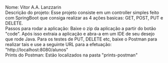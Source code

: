 Nome: Vitor A.A. Lanzzarin<br/>
Descrição do projeto: Esse projeto consiste em um controller simples feito com SpringBoot que consiga realizar as 4 ações basicas: GET, POST, PUT e DELETE.<br/>
Passos para rodar a aplicação: Baixe o zip da aplicação a partir do botão "code". Após isso extraia a aplicação e abra-a em um IDE de seu desejo que rode Java. Para os testes de PUT, DELETE etc, baixe o Postman para realizar tais e use a seguinte URL para a efetuação: "http://localhost:8080/alunos"<br/>
Prints do Postman: Estão localizados na pasta "prints-postman"<br/>
